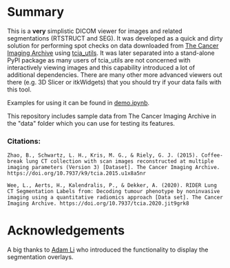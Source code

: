 # Summary

This is a **very** simplistic DICOM viewer for images and related segmentations (RTSTRUCT and SEG).  It was developed as a quick and dirty solution for performing spot checks on data downloaded from [The Cancer Imaging Archive](https://www.cancerimagingarchive.net/) using [tcia_utils](https://pypi.org/project/tcia-utils/).  It was later separated into a stand-alone PyPI package as many users of tcia_utils are not concerned with interactively viewing images and this capability introduced a lot of additional dependencies.  There are many other more advanced viewers out there (e.g. 3D Slicer or itkWidgets) that you should try if your data fails with this tool.

Examples for using it can be found in [demo.ipynb](https://github.com/kirbyju/simpleDicomViewer/blob/main/demo.ipynb).

This repository includes sample data from The Cancer Imaging Archive in the "data" folder which you can use for testing its features.  

### Citations:

```Zhao, B., Schwartz, L. H., Kris, M. G., & Riely, G. J. (2015). Coffee-break lung CT collection with scan images reconstructed at multiple imaging parameters (Version 3) [Dataset]. The Cancer Imaging Archive. https://doi.org/10.7937/k9/tcia.2015.u1x8a5nr```

```Wee, L., Aerts, H., Kalendralis, P., & Dekker, A. (2020). RIDER Lung CT Segmentation Labels from: Decoding tumour phenotype by noninvasive imaging using a quantitative radiomics approach [Data set]. The Cancer Imaging Archive. https://doi.org/10.7937/tcia.2020.jit9grk8```

# Acknowledgements

A big thanks to [Adam Li](https://github.com/adamli98) who introduced the functionality to display the segmentation overlays.